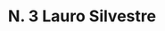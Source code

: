 ---
title: "N. 3 Lauro Silvestre"
permalink: "/edition/plant003/"
plant-name: "N. 3"
plant-number: "003"
plant-xml: "/assets/xml/plant003.xml"
plant-img1: "/assets/img/plant003_verso.jpg"
plant-img2: "/assets/img/plant003.jpg"
plant-title: "N. 3 Lauro Silvestre"
plant-wfo-link: ""
plant-kew-link: ""
plant-taxon-content: "Viburnum Tinus L."
layout: single-xml
---